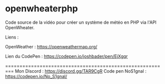 # openwheaterphp

Code source de la vidéo pour créer un système de météo en PHP via l'API OpenWheater.

Liens : 

OpenWeather : https://openweathermap.org/

Lien du CodePen : https://codepen.io/joshbader/pen/EjXgqr

=========================================================
Mon Discord : https://discord.gg/TAR9CgR
Code pen NoS1gnal : https://codepen.io/No_S1gnal/

